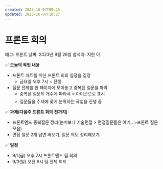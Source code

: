 ```yaml
---
created: 2023-10-07T09:25
updated: 2023-10-07T18:27
---
```

# 프론트 회의

태그: 프론트
날짜: 2023년 8월 26일
참석자: 지현 이

✅ **오늘의 작업 내용**

- 프론트 파트를 위한 프론트 회의 일정을 결정
    - 금요일 오후 7시 ~ 진행
- 질문 전체를 한 페이지에 모아놓고 중복된 질문을 파악
    - 중복된 질문의 개수에 따라서 ⭐ 아이콘으로 표시
    - 질문들을 주제에 맞게 분류하는 작업을 진행 중

✅ **과제(다음주 프론트 회의 전까지)**

- 프론트엔드 중복질문 정리(눈떠보니 기술면접 > 면접질문들은 여기.. >프론트 질문 모음)
- 면접 질문 2개 답변 써오기, 질문 의도 정리해오기

✅ **일정**

- 9/1(금) 오후 7시 프론트엔드 팀 회의
- 9/3(일) 오전 9시 팀 전체 회의